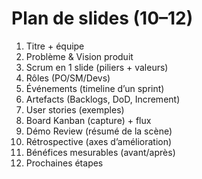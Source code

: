 # Plan de slides (10–12)

1. Titre + équipe
2. Problème & Vision produit
3. Scrum en 1 slide (piliers + valeurs)
4. Rôles (PO/SM/Devs)
5. Événements (timeline d’un sprint)
6. Artefacts (Backlogs, DoD, Increment)
7. User stories (exemples)
8. Board Kanban (capture) + flux
9. Démo Review (résumé de la scène)
10. Rétrospective (axes d’amélioration)
11. Bénéfices mesurables (avant/après)
12. Prochaines étapes
